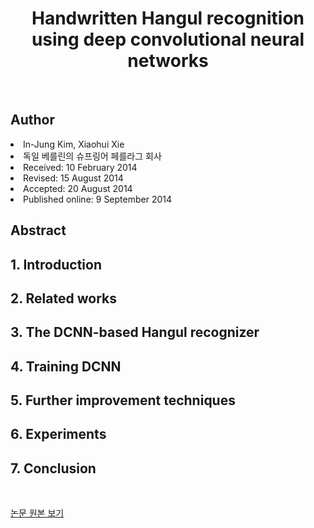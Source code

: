 <div align='center'>
    <h1> Handwritten Hangul recognition using deep convolutional neural networks</h1>
</div>

<br>

<h2>Author</h2>
<li>In-Jung Kim, Xiaohui Xie</li>
<li>독일 베를린의 슈프링어 페를라그 회사</li>
<li>Received: 10 February 2014</li>
<li>Revised: 15 August 2014</li> 
<li>Accepted: 20 August 2014</li>
<li>Published online: 9 September 2014</li>

<h2>Abstract</h2>

<h2>1. Introduction</h2>

<h2>2. Related works</h2>

<h2>3. The DCNN-based Hangul recognizer</h2>

<h2>4. Training DCNN</h2>

<h2>5. Further improvement techniques</h2>

<h2>6. Experiments</h2>

<h2>7. Conclusion</h2>

<br>

<a href='https://link.springer.com/article/10.1007/s10032-014-0229-4'>논문 원본 보기</a>